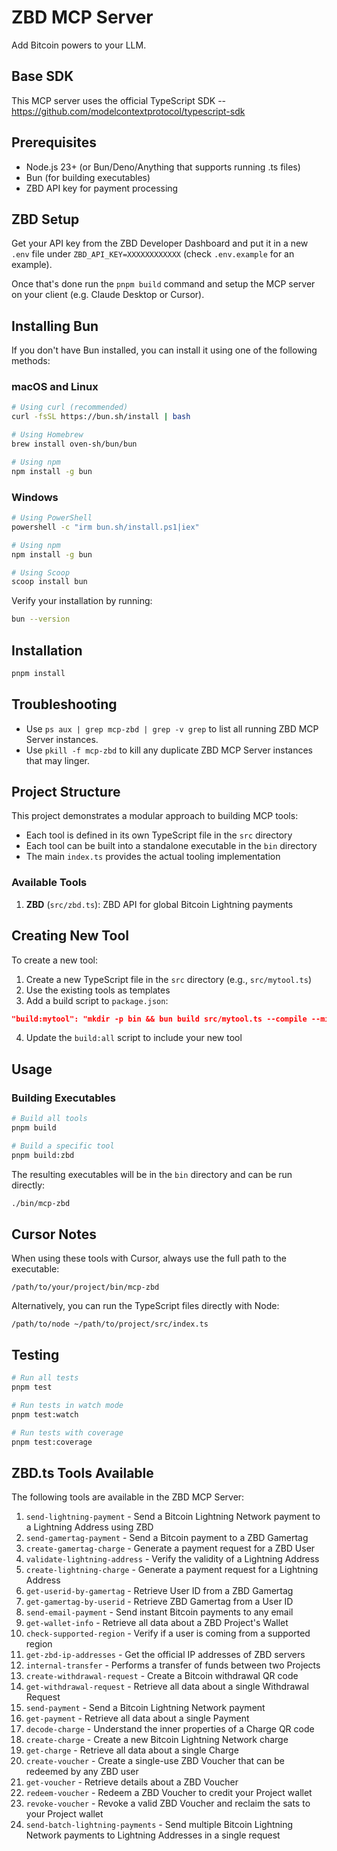 # ZBD MCP Server

Add Bitcoin powers to your LLM.

## Base SDK

This MCP server uses the official TypeScript SDK -- https://github.com/modelcontextprotocol/typescript-sdk

## Prerequisites

- Node.js 23+ (or Bun/Deno/Anything that supports running .ts files)
- Bun (for building executables)
- ZBD API key for payment processing

## ZBD Setup

Get your API key from the ZBD Developer Dashboard and put it in a new `.env` file under `ZBD_API_KEY=XXXXXXXXXXXX` (check `.env.example` for an example).

Once that's done run the `pnpm build` command and setup the MCP server on your client (e.g. Claude Desktop or Cursor).

## Installing Bun

If you don't have Bun installed, you can install it using one of the following methods:

### macOS and Linux

```bash
# Using curl (recommended)
curl -fsSL https://bun.sh/install | bash

# Using Homebrew
brew install oven-sh/bun/bun

# Using npm
npm install -g bun
```

### Windows

```bash
# Using PowerShell
powershell -c "irm bun.sh/install.ps1|iex"

# Using npm
npm install -g bun

# Using Scoop
scoop install bun
```

Verify your installation by running:

```bash
bun --version
```

## Installation

```bash
pnpm install
```

## Troubleshooting

- Use `ps aux | grep mcp-zbd | grep -v grep` to list all running ZBD MCP Server instances.
- Use `pkill -f mcp-zbd` to kill any duplicate ZBD MCP Server instances that may linger.

## Project Structure

This project demonstrates a modular approach to building MCP tools:

- Each tool is defined in its own TypeScript file in the `src` directory
- Each tool can be built into a standalone executable in the `bin` directory
- The main `index.ts` provides the actual tooling implementation

### Available Tools

1. **ZBD** (`src/zbd.ts`): ZBD API for global Bitcoin Lightning payments

## Creating New Tool

To create a new tool:

1. Create a new TypeScript file in the `src` directory (e.g., `src/mytool.ts`)
2. Use the existing tools as templates
3. Add a build script to `package.json`:

```json
"build:mytool": "mkdir -p bin && bun build src/mytool.ts --compile --minify --sourcemap --outfile bin/mcp-mytool"
```

4. Update the `build:all` script to include your new tool

## Usage

### Building Executables

```bash
# Build all tools
pnpm build

# Build a specific tool
pnpm build:zbd
```

The resulting executables will be in the `bin` directory and can be run directly:

```bash
./bin/mcp-zbd
```

## Cursor Notes

When using these tools with Cursor, always use the full path to the executable:

```
/path/to/your/project/bin/mcp-zbd
```

Alternatively, you can run the TypeScript files directly with Node:

```
/path/to/node ~/path/to/project/src/index.ts
```

## Testing

```bash
# Run all tests
pnpm test

# Run tests in watch mode
pnpm test:watch

# Run tests with coverage
pnpm test:coverage
```

## ZBD.ts Tools Available

The following tools are available in the ZBD MCP Server:

1. `send-lightning-payment` - Send a Bitcoin Lightning Network payment to a Lightning Address using ZBD
2. `send-gamertag-payment` - Send a Bitcoin payment to a ZBD Gamertag
3. `create-gamertag-charge` - Generate a payment request for a ZBD User
4. `validate-lightning-address` - Verify the validity of a Lightning Address
5. `create-lightning-charge` - Generate a payment request for a Lightning Address
6. `get-userid-by-gamertag` - Retrieve User ID from a ZBD Gamertag
7. `get-gamertag-by-userid` - Retrieve ZBD Gamertag from a User ID
8. `send-email-payment` - Send instant Bitcoin payments to any email
9. `get-wallet-info` - Retrieve all data about a ZBD Project's Wallet
10. `check-supported-region` - Verify if a user is coming from a supported region
11. `get-zbd-ip-addresses` - Get the official IP addresses of ZBD servers
12. `internal-transfer` - Performs a transfer of funds between two Projects
13. `create-withdrawal-request` - Create a Bitcoin withdrawal QR code
14. `get-withdrawal-request` - Retrieve all data about a single Withdrawal Request
15. `send-payment` - Send a Bitcoin Lightning Network payment
16. `get-payment` - Retrieve all data about a single Payment
17. `decode-charge` - Understand the inner properties of a Charge QR code
18. `create-charge` - Create a new Bitcoin Lightning Network charge
19. `get-charge` - Retrieve all data about a single Charge
20. `create-voucher` - Create a single-use ZBD Voucher that can be redeemed by any ZBD user
21. `get-voucher` - Retrieve details about a ZBD Voucher
22. `redeem-voucher` - Redeem a ZBD Voucher to credit your Project wallet
23. `revoke-voucher` - Revoke a valid ZBD Voucher and reclaim the sats to your Project wallet
24. `send-batch-lightning-payments` - Send multiple Bitcoin Lightning Network payments to Lightning Addresses in a single request
